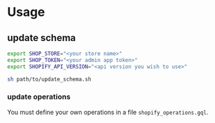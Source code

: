 # Usage
## update schema
```bash
export SHOP_STORE="<your store name>"
export SHOP_TOKEN="<your admin app token>"
export SHOPIFY_API_VERSION="<api version you wish to use>"

sh path/to/update_schema.sh
```
### update operations
You must define your own operations in a file `shopify_operations.gql`.